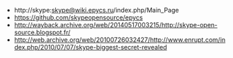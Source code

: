- http://skype:skype@wiki.epycs.ru/index.php/Main_Page
- https://github.com/skypeopensource/epycs
- http://wayback.archive.org/web/20140517003215/http://skype-open-source.blogspot.fr/
- http://web.archive.org/web/20100726032427/http://www.enrupt.com/index.php/2010/07/07/skype-biggest-secret-revealed